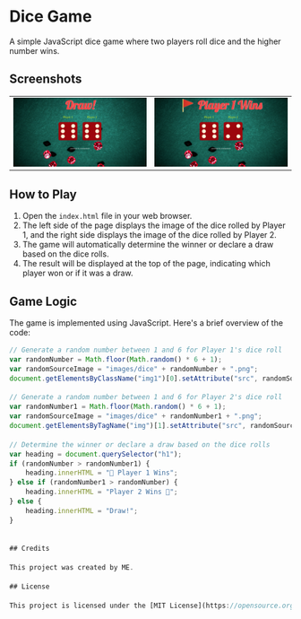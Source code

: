 # Dice Game

A simple JavaScript dice game where two players roll dice and the higher number wins.

## Screenshots

<table>
  <tr>
    <td><img alt="Dice game Screenshot 1" src="https://raw.githubusercontent.com/Gnanaprakash-Dev/Dice-Game/main/images/screenshort1.png"></td>
    <td><img alt="Dice game Screenshot 2" src="https://raw.githubusercontent.com/Gnanaprakash-Dev/Dice-Game/main/images/screenshort2.png"></td>
  </tr>
</table>

## How to Play

1. Open the `index.html` file in your web browser.
2. The left side of the page displays the image of the dice rolled by Player 1, and the right side displays the image of the dice rolled by Player 2.
3. The game will automatically determine the winner or declare a draw based on the dice rolls.
4. The result will be displayed at the top of the page, indicating which player won or if it was a draw.

## Game Logic

The game is implemented using JavaScript. Here's a brief overview of the code:

```javascript
// Generate a random number between 1 and 6 for Player 1's dice roll
var randomNumber = Math.floor(Math.random() * 6 + 1);
var randomSourceImage = "images/dice" + randomNumber + ".png";
document.getElementsByClassName("img1")[0].setAttribute("src", randomSourceImage);

// Generate a random number between 1 and 6 for Player 2's dice roll
var randomNumber1 = Math.floor(Math.random() * 6 + 1);
var randomSourceImage = "images/dice" + randomNumber1 + ".png";
document.getElementsByTagName("img")[1].setAttribute("src", randomSourceImage);

// Determine the winner or declare a draw based on the dice rolls
var heading = document.querySelector("h1");
if (randomNumber > randomNumber1) {
    heading.innerHTML = "🚩 Player 1 Wins";
} else if (randomNumber1 > randomNumber) {
    heading.innerHTML = "Player 2 Wins 🚩";
} else {
    heading.innerHTML = "Draw!";
}


## Credits

This project was created by ME. 

## License

This project is licensed under the [MIT License](https://opensource.org/licenses/MIT).
